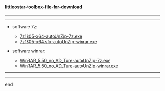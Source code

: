 #### littleostar-toolbox-file-for-download

---
---

- software 7z:

    - [7z1805-x64-autoUnZip-7z.exe](https://github.com/littleostar-toolbox/littleostar-toolbox-file-for-download/raw/master/files/software_7z/7z1805-x64-autoUnZip-7z.exe)
    - [7z1805-x64.sfx-autoUnZip-winrar.exe](https://github.com/littleostar-toolbox/littleostar-toolbox-file-for-download/raw/master/files/software_7z/7z1805-x64.sfx-autoUnZip-winrar.exe)


- software winrar:

    - [WinRAR_5.50_no_AD_Ture-autoUnZip-7z.exe](https://github.com/littleostar-toolbox/littleostar-toolbox-file-for-download/raw/master/files/software_winrar/WinRAR_5.50_no_AD_Ture-autoUnZip-7z.exe)
    - [WinRAR_5.50_no_AD_Ture-autoUnZip-winrar.exe](https://github.com/littleostar-toolbox/littleostar-toolbox-file-for-download/raw/master/files/software_winrar/WinRAR_5.50_no_AD_Ture-autoUnZip-winrar.exe)


---
---

end
